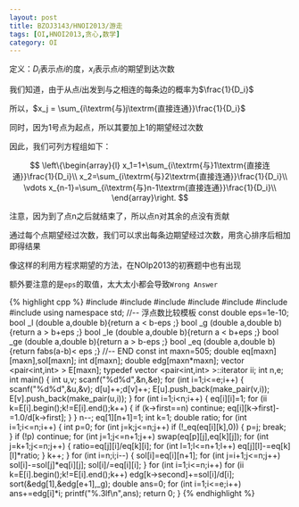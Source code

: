 ```yaml
---
layout: post
title: BZOJ3143/HNOI2013/游走
tags: [OI,HNOI2013,贪心,数学]
category: OI
---
```


定义：$D_i$表示点$i$的度，$x_i$表示点$i$的期望到达次数

我们知道，由于从点$i$出发到与之相连的每条边的概率为$\frac{1}{D_i}$

所以，$x_j = \sum_{i\textrm{与}j\textrm{直接连通}}\frac{1}{D_i}$

同时，因为1号点为起点，所以其要加上1的期望经过次数

因此，我们可列方程组如下：

$$
\left\{\begin{array}{l}
x_1=1+\sum_{i\textrm{与}1\textrm{直接连通}}\frac{1}{D_i}\\
x_2=\sum_{i\textrm{与}2\textrm{直接连通}}\frac{1}{D_i}\\
\vdots
x_{n-1}=\sum_{i\textrm{与}n-1\textrm{直接连通}}\frac{1}{D_i}\\
\end{array}\right.
$$

注意，因为到了点n之后就结束了，所以点n对其余的点没有贡献

通过每个点期望经过次数，我们可以求出每条边期望经过次数，用贪心排序后相加即得结果

像这样的利用方程求期望的方法，在NOIp2013的初赛题中也有出现

额外要注意的是`eps`的取值，太大太小都会导致`Wrong Answer`

{% highlight cpp %}
#include <iostream>
#include <cstdio>
#include <cstring>
#include <algorithm>
#include <cmath>
#include <vector>
#include <utility>
using namespace std;
//-- 浮点数比较模板
const double eps=1e-10;
bool _l  (double a,double b){return a        < b-eps ;}
bool _g  (double a,double b){return a        > b+eps ;}
bool _le (double a,double b){return a        < b+eps ;}
bool _ge (double a,double b){return a        > b-eps ;}
bool _eq (double a,double b){return fabs(a-b)< eps   ;}
//-- END
const int maxn=505;
double eq[maxn][maxn],sol[maxn];
int d[maxn];
double edg[maxn*maxn];
vector <pair<int,int> > E[maxn];
typedef vector <pair<int,int> >::iterator ii;
int n,e;
int main()
{
    int u,v;
    scanf("%d%d",&n,&e);
    for (int i=1;i<=e;i++)
    {
        scanf("%d%d",&u,&v);
        d[u]++;d[v]++;
        E[u].push_back(make_pair(v,i));
        E[v].push_back(make_pair(u,i));
    }
    for (int i=1;i<n;i++)
    {
        eq[i][i]=1;
        for (ii k=E[i].begin();k!=E[i].end();k++)
        {
            if (k->first==n)
                continue;
            eq[i][k->first]-=1.0/d[k->first];
        }
    }
    n--;
    eq[1][n+1]=1;
    int k=1;
    double ratio;
    for (int i=1;i<=n;i++)
    {
        int p=0;
        for (int j=k;j<=n;j++)
            if (!_eq(eq[i][k],0))
            {
                p=j;
                break;
            }
        if (!p)
            continue;
        for (int j=1;j<=n+1;j++)
            swap(eq[p][j],eq[k][j]);
        for (int j=k+1;j<=n;j++)
        {
            ratio=eq[j][i]/eq[k][i];
            for (int l=1;l<=n+1;l++)
                eq[j][l]-=eq[k][l]*ratio;
        }
        k++;
    }
    for (int i=n;i;i--)
    {
        sol[i]=eq[i][n+1];
        for (int j=i+1;j<=n;j++)
            sol[i]-=sol[j]*eq[i][j];
        sol[i]/=eq[i][i];
    }
    for (int i=1;i<=n;i++)
        for (ii k=E[i].begin();k!=E[i].end();k++)
            edg[k->second]+=sol[i]/d[i];
    sort(&edg[1],&edg[e+1],_g);
    double ans=0;
    for (int i=1;i<=e;i++)
        ans+=edg[i]*i;
    printf("%.3lf\n",ans);
    return 0;
}
{% endhighlight %}
